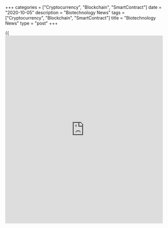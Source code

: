 +++
categories = ["Cryptocurrency", "Blockchain", "SmartContract"]
date = "2020-10-05"
description = "Biotechnology News"
tags = ["Cryptocurrency", "Blockchain", "SmartContract"]
title = "Biotechnology News"
type = "post"
+++

{{<iframe id="large-banner" src="https://www.bounty.group/#slide=21.0" width="100%" height="600" scrolling="no" style="border: 0px solid rgb(216, 221, 230); border-radius: 3px;">}}

![countryfresh 1005][1]

Country Fresh has recalled various cut and sliced fruits distributed
mainly by Walmart, citing potential health risk from Listeria
monocytogenes, according to the U.S. Food and Drug Administration. In
the initial recall, a limited quantity of watermelon chunks from select
stores were included. Country Fresh further extended the recall to
include various containers of "Freshness Guaranteed" fruits.

![fda recall cleaner 100120][2]

DMM Vission is recalling five lots of Cleaner Hand Sanitizer due to
potential presence of methanol (wood alcohol), the U.S. Food & Drug
Administration said in a statement. The company is yet to receive any
reports of adverse events involving the product.

![traderjoes sept24][3]

GHSW, LLC. is recalling Trader Joe's Southwest Style Sweet Potato Sauté
Bowl citing undeclared milk and egg allergens in the dressing, according
to the Food and Drug Administration. The recall was initiated after it
was discovered that the dressing in the bowl contains milk and egg, but
are not declared on the label.

Sun Pharmaceutical Industries, Inc., a wholly owned subsidiary of Sun
Pharmaceutical Industries Ltd., on Wednesday recalled one lot of type 2
diabetes medication RIOMET ER (metformin hydrochloride for extended-
release oral suspension), 500 mg per 5 mL. The recall is due to the
potential presence of...

   1. cdn.rtt[news](https://www.letsplayfx.com/blog/forex-news-website/).com/articleimages/ustopstories/2020/october/countryfresh-1005.jpg (countryfresh 1005)
   2. cdn.rtt[news](https://www.letsplayfx.com/blog/forex-news-website/).com/articleimages/ustopstories/2020/october/fda-recall-cleaner-100120.jpg (fda recall cleaner 100120)
   3. cdn.rtt[news](https://www.letsplayfx.com/blog/forex-news-website/).com/articleimages/ustopstories/2020/september/traderjoes-sept24.jpg (traderjoes sept24)